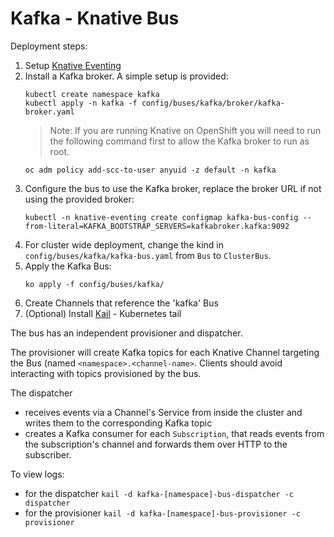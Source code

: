 # Kafka - Knative Bus

Deployment steps:
1. Setup [Knative Eventing](../../../DEVELOPMENT.md)
1. Install a Kafka broker. A simple setup is provided:
    ```
    kubectl create namespace kafka
    kubectl apply -n kafka -f config/buses/kafka/broker/kafka-broker.yaml
    ```
    > Note: If you are running Knative on OpenShift you will need to run the following command first to allow the Kafka broker to run as root.
      ```
      oc adm policy add-scc-to-user anyuid -z default -n kafka
      ```
1. Configure the bus to use the Kafka broker, replace the broker URL if not using the provided broker:
    ```
    kubectl -n knative-eventing create configmap kafka-bus-config --from-literal=KAFKA_BOOTSTRAP_SERVERS=kafkabroker.kafka:9092
    ```
1. For cluster wide deployment, change the kind in `config/buses/kafka/kafka-bus.yaml` from `Bus` to `ClusterBus`.
1. Apply the Kafka Bus:
    ```
    ko apply -f config/buses/kafka/
    ```
1. Create Channels that reference the 'kafka' Bus
1. (Optional) Install [Kail](https://github.com/boz/kail) - Kubernetes tail

The bus has an independent provisioner and dispatcher.

The provisioner will create Kafka topics for each Knative Channel
targeting the Bus (named `<namespace>.<channel-name>`.
Clients should avoid interacting with topics provisioned by the bus.

The dispatcher
- receives events via a Channel's Service from inside the cluster and
writes them to the corresponding Kafka topic
- creates a Kafka consumer for each `Subscription`, that reads events
from the subscription's channel and forwards them over HTTP to the
subscriber.

To view logs:
- for the dispatcher `kail -d kafka-[namespace]-bus-dispatcher -c dispatcher`
- for the provisioner `kail -d kafka-[namespace]-bus-provisioner -c provisioner`

